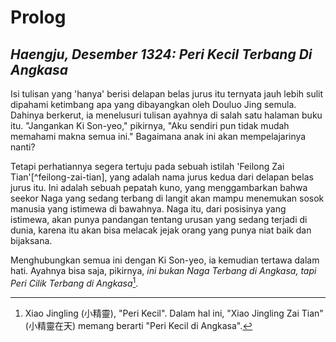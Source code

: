 # Prolog
## *Haengju, Desember 1324: Peri Kecil Terbang Di Angkasa*

Isi tulisan yang 'hanya' berisi delapan belas jurus itu ternyata jauh lebih sulit dipahami ketimbang apa yang dibayangkan oleh Douluo Jing semula. Dahinya berkerut, ia menelusuri tulisan ayahnya di salah satu halaman buku itu. "Jangankan Ki Son-yeo," pikirnya, "Aku sendiri pun tidak mudah memahami makna semua ini." Bagaimana anak ini akan mempelajarinya nanti?

Tetapi perhatiannya segera tertuju pada sebuah istilah 'Feilong Zai Tian'[^feilong-zai-tian], yang adalah nama jurus kedua dari delapan belas jurus itu. Ini adalah sebuah pepatah kuno, yang menggambarkan bahwa seekor Naga yang sedang terbang di langit akan mampu menemukan sosok manusia yang istimewa di bawahnya. Naga itu, dari posisinya yang istimewa, akan punya pandangan tentang urusan yang sedang terjadi di dunia, karena itu akan bisa melacak jejak orang yang punya niat baik dan bijaksana.

[^feilong-zai=-tian]: Feilong Zai Tian (飛龍在天), "Sang Naga Terbang di Angkasa".

Menghubungkan semua ini dengan Ki Son-yeo, ia kemudian tertawa dalam hati. Ayahnya bisa saja, pikirnya, *ini bukan Naga Terbang di Angkasa, tapi Peri Cilik Terbang di Angkasa*[^xiao-jingling].

[^xiao-jingling]: Xiao Jingling (小精靈), "Peri Kecil". Dalam hal ini, "Xiao Jingling Zai Tian" (小精靈在天) memang berarti "Peri Kecil di Angkasa".



